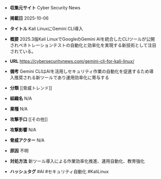 - **収集元サイト**
Cyber Security News

- **掲載日**
2025-10-06

- **タイトル**
Kali LinuxにGemini CLI導入

- **概要**
2025.3版Kali LinuxでGoogleのGemini AIを統合したCLIツールが公開されペネトレーションテストの自動化と効率化を実現する新技術として注目されている。

- **URL**
https://cybersecuritynews.com/gemini-cli-for-kali-linux/

- **備考**
Gemini CLIはAIを活用しセキュリティ作業の自動化を促進するため導入推奨される新ツールであり運用効率化に寄与する

- **分類**
[[脅威トレンド]]

- **組織名**
N/A

- **業種**
N/A

- **攻撃手口**
[[その他]]

- **攻撃影響**
N/A

- **脅威アクター**
N/A

- **原因**
不明

- **対処方法**
新ツール導入による作業効率化推進、運用自動化、教育強化

- **ハッシュタグ**
#AI #セキュリティ自動化 #KaliLinux
